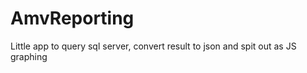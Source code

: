 AmvReporting
============

Little app to query sql server, convert result to json and spit out as JS graphing
